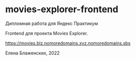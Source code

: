 # movies-explorer-frontend

Дипломная работа для Яндекс Практикум

Frontend для проекта Movies Explorer.

https://movies.blz.nomoredomains.xyz.nomoredomains.sbs

Елена Блаженских, 2022
